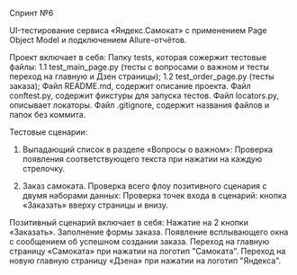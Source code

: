 Спринт №6

UI-тестирование сервиса «Яндекс.Самокат» с применением Page Object Model и подключением Allure-отчётов.

Проект включает в себя:
Папку tests, которая сожержит тестовые файлы: 
1.1 test_main_page.py (тесты с вопросами о важном и тесты переход на главную и Дзен страницы); 
1.2 test_order_page.py (тесты заказа); 
Файл README.md, содержит описание проекта.
Файл conftest.py, содержит фикстуры для запуска тестов.
Файл locators.py, описывает локаторы.
Файл .gitignore, содержит названия файлов и папок без коммита.

Тестовые сценарии:
1. Выпадающий список в разделе «Вопросы о важном»: 
Проверка появления соответствующего текста при нажатии на каждую стрелочку.

2. Заказ самоката. Проверка всего флоу позитивного сценария с двумя наборами данных: 
Проверка точек входа в сценарий: кнопка «Заказать» вверху страницы и внизу.

Позитивный сценарий включает в себя:
Нажатие на 2 кнопки «Заказать».
Заполнение формы заказа.
Появление всплывающего окна с сообщением об успешном создании заказа.
Переход на главную страницу «Самоката» при нажатии на логотип "Самоката".
Переход на новую главную страницу «Дзена» при нажатии на логотип "Яндекса".